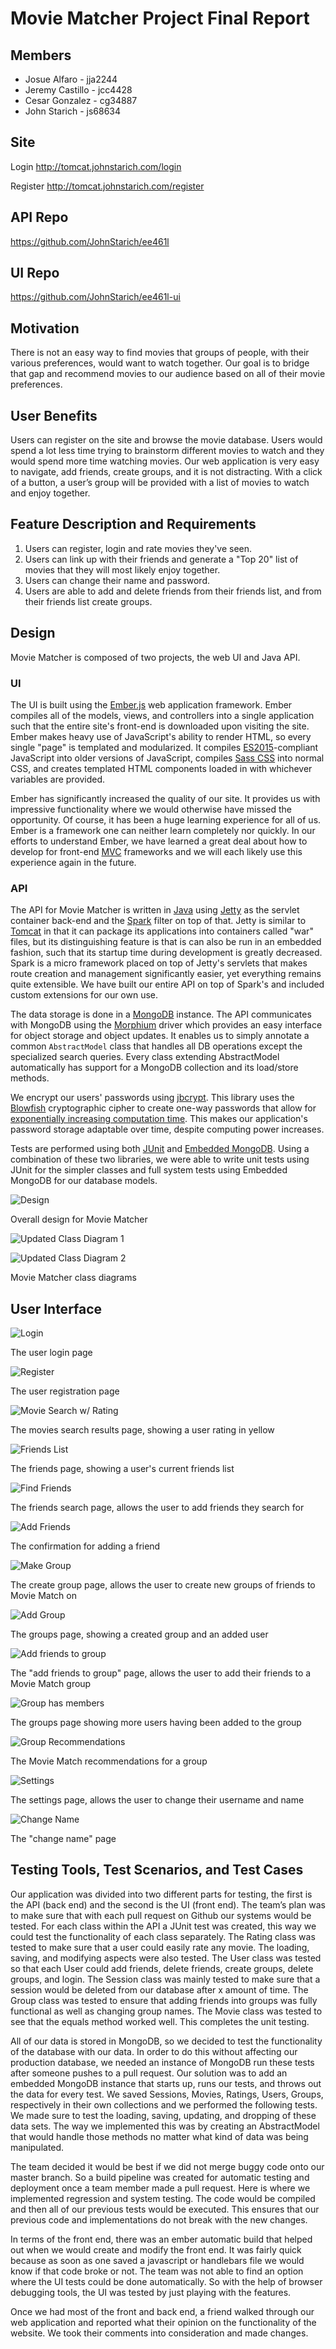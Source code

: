 # Movie Matcher Project Final Report

## Members

* Josue Alfaro - jja2244
* Jeremy Castillo - jcc4428
* Cesar Gonzalez - cg34887
* John Starich - js68634

## Site

Login
<http://tomcat.johnstarich.com/login>

Register
<http://tomcat.johnstarich.com/register>

## API Repo
<https://github.com/JohnStarich/ee461l>

## UI Repo
<https://github.com/JohnStarich/ee461l-ui>

## Motivation

There is not an easy way to find movies that groups of people, with their various preferences, would want to watch together. Our goal is to bridge that gap and recommend movies to our audience based on all of their movie preferences.

## User Benefits

Users can register on the site and browse the movie database. Users would spend a lot less time trying to brainstorm different movies to watch and they would spend more time watching movies. Our web application is very easy to navigate, add friends, create groups, and it is not distracting. With a click of a button, a user’s group will be provided with a list of movies to watch and enjoy together.

## Feature Description and Requirements

1. Users can register, login and rate movies they've seen.
2. Users can link up with their friends and generate a "Top 20" list of movies that they will most likely enjoy together. 
3. Users can change their name and password. 
4. Users are able to add and delete friends from their friends list, and from their friends list create groups.

## Design

Movie Matcher is composed of two projects, the web UI and Java API.

### UI
The UI is built using the [Ember.js][] web application framework. Ember compiles all of the models, views, and controllers into a single application such that the entire site's front-end is downloaded upon visiting the site. Ember makes heavy use of JavaScript's ability to render HTML, so every single "page" is templated and modularized. It compiles [ES2015][]-compliant JavaScript into older versions of JavaScript, compiles [Sass CSS][] into normal CSS, and creates templated HTML components loaded in with whichever variables are provided.

Ember has significantly increased the quality of our site. It provides us with impressive functionality where we would otherwise have missed the opportunity. Of course, it has been a huge learning experience for all of us. Ember is a framework one can neither learn completely nor quickly. In our efforts to understand Ember, we have learned a great deal about how to develop for front-end [MVC][] frameworks and we will each likely use this experience again in the future.

[Sass CSS]: http://sass-lang.com
[Ember.js]: http://emberjs.com
[ES2015]: https://babeljs.io/docs/learn-es2015/
[MVC]: https://en.wikipedia.org/wiki/Model–view–controller

### API
The API for Movie Matcher is written in [Java][] using [Jetty][] as the servlet container back-end and the [Spark][] filter on top of that. Jetty is similar to [Tomcat][] in that it can package its applications into containers called "war" files, but its distinguishing feature is that is can also be run in an embedded fashion, such that its startup time during development is greatly decreased. Spark is a micro framework placed on top of Jetty's servlets that makes route creation and management significantly easier, yet everything remains quite extensible. We have built our entire API on top of Spark's and included custom extensions for our own use.

The data storage is done in a [MongoDB][] instance. The API communicates with MongoDB using the [Morphium][] driver which provides an easy interface for object storage and object updates. It enables us to simply annotate a common `AbstractModel` class that handles all DB operations except the specialized search queries. Every class extending AbstractModel automatically has support for a MongoDB collection and its load/store methods.

We encrypt our users' passwords using [jbcrypt][]. This library uses the [Blowfish][] cryptographic cipher to create one-way passwords that allow for [exponentially increasing computation time](http://www.openbsd.org/papers/bcrypt-paper.ps). This makes our application's password storage adaptable over time, despite computing power increases.

Tests are performed using both [JUnit][] and [Embedded MongoDB][]. Using a combination of these two libraries, we were able to write unit tests using JUnit for the simpler classes and full system tests using Embedded MongoDB for our database models.

[Java]: https://www.oracle.com/java/index.html
[Jetty]: http://www.eclipse.org/jetty/
[Spark]: http://sparkjava.com
[Tomcat]: http://tomcat.apache.org
[Morphium]: https://github.com/sboesebeck/morphium/
[MongoDB]: https://www.mongodb.com
[jbcrypt]: https://github.com/jeremyh/jBCrypt
[Blowfish]: https://en.wikipedia.org/wiki/Blowfish_(cipher)
[JUnit]: http://junit.org/
[Embedded MongoDB]: https://github.com/flapdoodle-oss/de.flapdoodle.embed.mongo


![Design](screenshots/design.png)

Overall design for Movie Matcher

![Updated Class Diagram 1](screenshots/classDiagram1.png)

![Updated Class Diagram 2](screenshots/classDiagram2.png)

Movie Matcher class diagrams

## User Interface

![Login](screenshots/login.png)

The user login page

![Register](screenshots/register.png)

The user registration page

![Movie Search w/ Rating](screenshots/movie_search_wrating.png)

The movies search results page, showing a user rating in yellow

![Friends List](screenshots/friendslist.png)

The friends page, showing a user's current friends list

![Find Friends](screenshots/findfriends.png)

The friends search page, allows the user to add friends they search for

![Add Friends](screenshots/addfriends.png)

The confirmation for adding a friend

![Make Group](screenshots/makegroup.png)

The create group page, allows the user to create new groups of friends to Movie Match on

![Add Group](screenshots/addedgroup.png)

The groups page, showing a created group and an added user

![Add friends to group](screenshots/addfriendstogroup.png)

The "add friends to group" page, allows the user to add their friends to a Movie Match group

![Group has members](screenshots/grouphasfriends.png)

The groups page showing more users having been added to the group

![Group Recommendations](screenshots/grouprecommendations.png)

The Movie Match recommendations for a group

![Settings](screenshots/settings.png)

The settings page, allows the user to change their username and name

![Change Name](screenshots/changename.png)

The "change name" page

## Testing Tools, Test Scenarios, and Test Cases

Our application was divided into two different parts for testing, the first is the API (back end) and the second is the UI (front end). The team’s plan was to make sure that with each pull request on Github our systems would be tested. 
For each class within the API a JUnit test was created, this way we could test the functionality of each class separately. The Rating class was tested to make sure that a user could easily rate any movie. The loading, saving, and modifying aspects were also tested. The User class was tested so that each User could add friends, delete friends, create groups, delete groups, and login. The Session class was mainly tested to make sure that a session would be deleted from our database after x amount of time. The Group class was tested to ensure that adding friends into groups was fully functional as well as changing group names. The Movie class was tested to see that the equals method worked well. This completes the unit testing. 

All of our data is stored in MongoDB, so we decided to test the functionality of the database with our data. In order to do this without affecting our production database, we needed an instance of MongoDB run these tests after someone pushes to a pull request. Our solution was to add an embedded MongoDB instance that starts up, runs our tests, and throws out the data for every test. We saved Sessions, Movies, Ratings, Users, Groups, respectively in their own collections and we performed the following tests. We made sure to test the loading, saving, updating, and dropping of these data sets. The way we implemented this was by creating an AbstractModel that would handle those methods no matter what kind of data was being manipulated. 

The team decided it would be best if we did not merge buggy code onto our master branch. So a build pipeline was created for automatic testing and deployment once a team member made a pull request. Here is where we implemented regression and system testing. The code would be compiled and then all of our previous tests would be executed. This ensures that our previous code and implementations do not break with the new changes.

In terms of the front end, there was an ember automatic build that helped out when we would create and modify the front end. It was fairly quick because as soon as one saved a javascript or handlebars file we would know if that code broke or not. The team was not able to find an option where the UI tests could be done automatically. So with the help of browser debugging tools, the UI was tested by just playing with the features. 

Once we had most of the front and back end, a friend walked through our web application and reported what their opinion on the functionality of the website. We took their comments into consideration and made changes.
